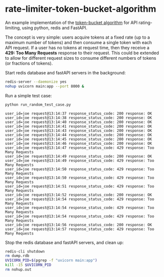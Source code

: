# rate-limiter-token-bucket-algorithm
An example implementation of the [token-bucket algorithm]() for API rating-limiting, using python, redis and FastAPI.

The concept is very simple: users acquire tokens at a fixed rate (up to a maximum number of tokens) and then consume a single token with each API request. If a user has no tokens at request time, then they receive a **429: Too Many Requests** response to their request. This could be extended to allow for different request sizes to consume different numbers of tokens (or fractions of tokens). 

Start redis database and fastAPI servers in the background:

```bash
redis-server --daemonize yes
nohup uvicorn main:app --port 8000 &
```

Run a simple test case: 

```bash
python run_random_test_case.py
```
```
user_id=joe request@13:14:37 response_status_code: 200 response: OK
user_id=joe request@13:14:38 response_status_code: 200 response: OK
user_id=joe request@13:14:40 response_status_code: 200 response: OK
user_id=joe request@13:14:41 response_status_code: 200 response: OK
user_id=joe request@13:14:43 response_status_code: 200 response: OK
user_id=joe request@13:14:44 response_status_code: 200 response: OK
user_id=joe request@13:14:45 response_status_code: 200 response: OK
user_id=joe request@13:14:46 response_status_code: 200 response: OK
user_id=joe request@13:14:47 response_status_code: 429 response: Too Many Requests
user_id=joe request@13:14:49 response_status_code: 200 response: OK
user_id=joe request@13:14:49 response_status_code: 429 response: Too Many Requests
user_id=joe request@13:14:50 response_status_code: 429 response: Too Many Requests
user_id=joe request@13:14:50 response_status_code: 429 response: Too Many Requests
user_id=joe request@13:14:51 response_status_code: 429 response: Too Many Requests
user_id=joe request@13:14:52 response_status_code: 200 response: OK
user_id=joe request@13:14:54 response_status_code: 429 response: Too Many Requests
user_id=joe request@13:14:54 response_status_code: 429 response: Too Many Requests
user_id=joe request@13:14:54 response_status_code: 429 response: Too Many Requests
user_id=joe request@13:14:56 response_status_code: 200 response: OK
user_id=joe request@13:14:57 response_status_code: 429 response: Too Many Requests
```

Stop the redis database and fastAPI servers, and clean up:

```bash
redis-cli shutdown
rm dump.rdb
UVICORN_PID=$(pgrep -f "uvicorn main:app")
kill -15 $UVICORN_PID
rm nohup.out
```